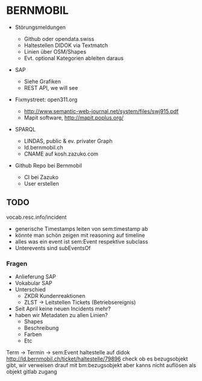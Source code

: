 # BERNMOBIL

 * Störungsmeldungen
    - Github oder opendata.swiss
    - Haltestellen DIDOK via Textmatch
    - Linien über OSM/Shapes
    - Evt. optional Kategorien ableiten daraus

* SAP
    - Siehe Grafiken
    - REST API, we will see

* Fixmystreet: open311.org
   - http://www.semantic-web-journal.net/system/files/swj915.pdf
   - Mapit software, http://mapit.poplus.org/

* SPARQL
    - LINDAS, public & ev. privater Graph
    - ld.bernmobil.ch
    - CNAME auf kosh.zazuko.com

* Github Repo bei Bernmobil
    - CI bei Zazuko
    - User erstellen

## TODO

vocab.resc.info/incident

- generische Timestamps leiten von sem:timestamp ab
- könnte man schön zeigen mit reasoning auf timeline
- alles was ein event ist sem:Event respektive subclass
- Unterevents sind subEventsOf 


### Fragen

- Anlieferung SAP
- Vokabular SAP
- Unterschied
    - ZKDR Kundenreaktionen
    - ZLST -> Leitstellen Tickets (Betriebsereignis)
- Seit April keine neuen Incidents mehr?
- haben wir Metadaten zu allen Linien?
    - Shapes
    - Beschreibung
    - Farben
    - Etc


Term -> Termin -> sem:Event
haltestelle auf didok http://ld.bernmobil.ch/ticket/haltestelle/79896
check ob es bezugsobjekt gibt, wir verweisen drauf mit bm:bezugsobjekt aber kanns nicht auflösen als objekt
gitlab zugang
